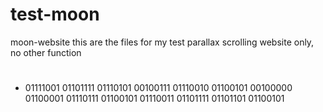 # test-moon
moon-website
this are the files for my test
parallax scrolling website only, no other function
# 



-  01111001 01101111 01110101 00100111 01110010 01100101 00100000 01100001 01110111 01100101 01110011 01101111 01101101 01100101
